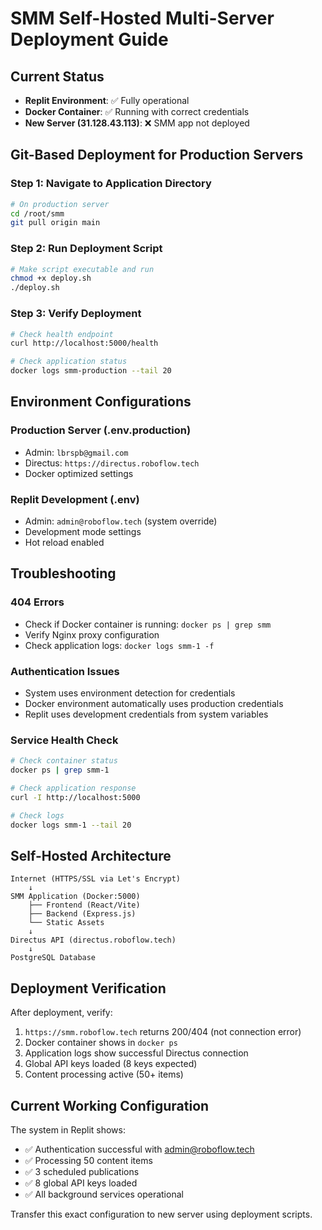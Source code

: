 # SMM Self-Hosted Multi-Server Deployment Guide

## Current Status
- **Replit Environment**: ✅ Fully operational
- **Docker Container**: ✅ Running with correct credentials  
- **New Server (31.128.43.113)**: ❌ SMM app not deployed

## Git-Based Deployment for Production Servers

### Step 1: Navigate to Application Directory
```bash
# On production server
cd /root/smm
git pull origin main
```

### Step 2: Run Deployment Script
```bash
# Make script executable and run
chmod +x deploy.sh
./deploy.sh
```

### Step 3: Verify Deployment
```bash
# Check health endpoint
curl http://localhost:5000/health

# Check application status
docker logs smm-production --tail 20
```

## Environment Configurations

### Production Server (.env.production)
- Admin: `lbrspb@gmail.com`
- Directus: `https://directus.roboflow.tech`
- Docker optimized settings

### Replit Development (.env)
- Admin: `admin@roboflow.tech` (system override)
- Development mode settings
- Hot reload enabled

## Troubleshooting

### 404 Errors
- Check if Docker container is running: `docker ps | grep smm`
- Verify Nginx proxy configuration
- Check application logs: `docker logs smm-1 -f`

### Authentication Issues
- System uses environment detection for credentials
- Docker environment automatically uses production credentials
- Replit uses development credentials from system variables

### Service Health Check
```bash
# Check container status
docker ps | grep smm-1

# Check application response
curl -I http://localhost:5000

# Check logs
docker logs smm-1 --tail 20
```

## Self-Hosted Architecture

```
Internet (HTTPS/SSL via Let's Encrypt)
    ↓
SMM Application (Docker:5000)
    ├── Frontend (React/Vite)
    ├── Backend (Express.js)
    └── Static Assets
    ↓
Directus API (directus.roboflow.tech)
    ↓
PostgreSQL Database
```

## Deployment Verification

After deployment, verify:
1. `https://smm.roboflow.tech` returns 200/404 (not connection error)
2. Docker container shows in `docker ps`
3. Application logs show successful Directus connection
4. Global API keys loaded (8 keys expected)
5. Content processing active (50+ items)

## Current Working Configuration

The system in Replit shows:
- ✅ Authentication successful with admin@roboflow.tech
- ✅ Processing 50 content items
- ✅ 3 scheduled publications
- ✅ 8 global API keys loaded
- ✅ All background services operational

Transfer this exact configuration to new server using deployment scripts.
